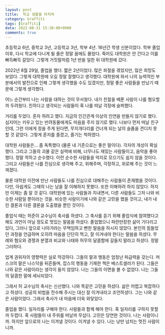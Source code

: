 ```yaml
---
layout: post
title:  학교 생활을 마치며
category: Graffiti
tags: [Graffiti]
data: 2022-08-31 15:30:00+0900
comments: true
---
```


초등학교 6년, 중학교 3년, 고등학교 3년, 학부 4년. 16년간 학생 신분이었다. 학부 졸업 이후, 다시 학교에 다니게 될 줄은 정말 꿈에도 몰랐다. 죽어도 대학원은 안 간다고 이를 빠득빠득 갈았다. 그렇게 거짓말처럼 1년 반을 일한 뒤 대학원에 갔다.
<br>

2022년 8월 29일, 졸업을 했다. 짧은 2년이었다. 많은 좌절을 겪었지만, 많은 희망도 보았다. 그렇게 대학원에 오길 정말 잘했다고 생각했다. 대학원에 와서 나의 능력적인 부분에서의 발전으로 인해 그렇게 생각했을 수도 있겠지만, 정말 좋은 사람들을 만났기 때문에 그렇게 생각했다.

어느 순간부터 나는 사람을 대하는 것이 무서웠다. 내가 친절을 베푼 사람이 나를 혐오할까 두려웠다. 친하다고 생각되는 사람들이 혹 나를 떠날 걱정에 슬퍼했다.

거리를 두었다. 혼자 하려고 했다. 지금의 인간관계 이상의 인연을 만들지 않기로 했다. 심지어는 키우고 있는 반려동물에게도 마음을 주지 않기로 했다. 나보다 먼저 떠날 친구인데, 그런 이에게 정을 주게 된다면, 무지개다리를 건너게 되는 날의 슬픔을 견디지 못할 것 같았다. 그렇게 혼자를 즐겼고, 즐기는 척하였다.
<br>

대학원 사람들은... 좀 독특했다 (물론 내 기준으로는 좋은 말이다). 각자의 개성이 확실했다. 그리고 그들의 괴물 같은 실력에 비해, 너무나도 재밌는 사람들이고, 음악을 좋아했다. 정말 착하고 순수했다. 이런 순수한 사람들을 억지로 모으기도 쉽지 않을 것이다. 그리고 사람들은 나를 진심으로 생각해 주고, 위해주며, 걱정하고, 위로해 주는 것이 느껴졌다.

물론 대학원 이전에 만난 사람들도 나를 진심으로 대해주는 사람들이 존재했을 것이다. 다만, 아쉽게도 그때의 나는 남을 잘 이해하지 못했다. 또한 이해하려 하지 않았다. 하지만 이제는 좀 알 것 같다. 대학원에 있는 사람들과 지내면서, 다른 사람들도 그저 나와 비슷한 사람일 뿐이라는 것을. 비슷한 사람이기에 나와 같은 고민을 했을 것이고, 내가 내린 결론과 다른 결론을 도출했을 뿐인 것이다.

졸업식 때는 허준이 교수님이 축사를 하셨다. 그 축사를 듣기 위해 졸업식에 참여했다고 해도 과언이 아닐 정도로 멋있는 말씀을 하셨다. 졸업했으니 파란만장한 삶이 기다리고 있다, 그러니 앞으로 나아가라는 무책임하고 뻔한 말씀을 하시지 않았다. 본인의 힘들었던 과정을 언급하며 오히려 마음을 단단히 먹고, 잘 이겨내야 한다는 말씀을 하셨다. 무례와 혐오와 경쟁과 분열과 비교와 나태와 허무의 달콤함에 길들지 말라고 하셨다. 정말 그러하다.

업계 권위자의 영향력은 실로 막강하다. 그들의 말과 행동은 엄청난 파급력을 갖는다. 머스크의 말은 나스닥을 뒤흔들며, 잡스의 행동을 기재한 책은 베스트셀러가 된다. 그들은 나와 같은 사람이라는 생각이 들지 않았다. 나는 그들의 이면을 볼 수 없었다. 나는 그들의 달콤한 말에 세뇌되었다.

그래서 허 교수님의 축사는 신선했다. 나와 똑같은 고민을 하셨다. 삶은 어렵고 복잡하다고 하셨다. 성공의 비법을 전수해 주시는 대신 잘 이겨내라고 조언하셨다. 그는 나와 같은 사람이었다. 그래서 축사가 내 마음에 더욱 와닿았다.
<br>

졸업을 했다. 일자리를 구해야 한다. 사람들과 함께 해야 한다. 혹 일자리를 구하지 못할까 두렵다. 혹 사람들이 내 주위를 떠날까 무섭다. 고민은 당연한 것이다. 나는 사람이니까. 하지만 앞으로의 나는 이겨낼 것이다. 이겨낼 수 있다. 나는 낭만 넘치는 멋진 사람이니까.
